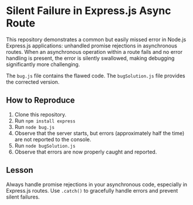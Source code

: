 # Silent Failure in Express.js Async Route

This repository demonstrates a common but easily missed error in Node.js Express.js applications: unhandled promise rejections in asynchronous routes.  When an asynchronous operation within a route fails and no error handling is present, the error is silently swallowed, making debugging significantly more challenging.

The `bug.js` file contains the flawed code.  The `bugSolution.js` file provides the corrected version.

## How to Reproduce

1. Clone this repository.
2. Run `npm install express`
3. Run `node bug.js`
4. Observe that the server starts, but errors (approximately half the time) are not reported to the console.
5. Run `node bugSolution.js`
6. Observe that errors are now properly caught and reported.

## Lesson

Always handle promise rejections in your asynchronous code, especially in Express.js routes.  Use `.catch()` to gracefully handle errors and prevent silent failures.